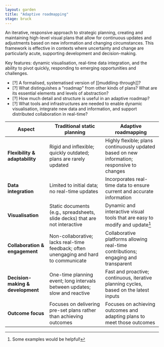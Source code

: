 ```yaml
---  
layout: garden
title: "Adaptive roadmapping"
stage: bruck
---
```


An iterative, responsive approach to strategic planning, creating and maintaining high-level visual plans that allow for continuous updates and adjustments based on new information and changing circumstances. This framework is effective in contexts where uncertainty and change are particularly acute, supporting development and decision-making.

Key features: dynamic visualisation, real-time data integration, and the ability to pivot quickly, responding to emerging opportunities and challenges.

- [?] A formalised, systematised version of [[muddling-through]]?
- [?] What distinguishes a "roadmap" from other kinds of plans? What are its essential elements and levels of abstraction?
- [?] How much detail and structure is useful in an adaptive roadmap?
- [?] What tools and infrastructures are needed to enable dynamic visualisation, integrate new data and information, and support distributed collaboration in real-time?

| Aspect                  | Traditional static planning                                                                 | Adaptive roadmapping                                                                 |
|---------------------------------|--------------------------------------------------------------------------------------------|--------------------------------------------------------------------------------------|
| **Flexibility & adaptability**                 | Rigid and inflexible; quickly outdated; plans are rarely updated                                      | Highly flexible; plans continuously updated based on new information; responsive to changes             |
| **Data integration**            | Limited to initial data; no real-time updates                            | Incorporates real-time data to ensure current and accurate information         |
| **Visualisation**               | Static documents (e.g., spreadsheets, slide decks) that are not interactive                   | Dynamic and interactive visual tools that are easy to modify and update[^1]              |
| **Collaboration & engagement**               | Non-collaborative; lacks real-time feedback; often unengaging and hard to communicate                                     | Collaborative platforms allowing real-time contributions; engaging and transparent |
| **Decision-making & development**             | One-time planning event; long intervals between updates; slow and reactive                                           | Fast and proactive; continuous, iterative planning cycles, based on the latest inputs                         |
| **Outcome focus**               | Focuses on delivering pre-set plans rather than achieving outcomes                | Focuses on achieving outcomes and adapting plans to meet those outcomes     |

[^1]: Some examples would be helpful!